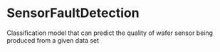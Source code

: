 # SensorFaultDetection
Classification model that can predict  the quality of wafer sensor being produced from a given data set 
